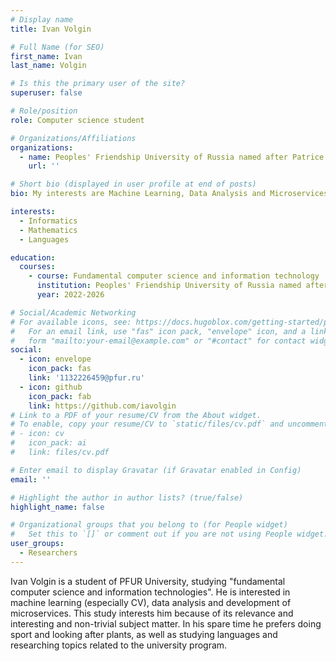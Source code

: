 ```yaml
---
# Display name
title: Ivan Volgin

# Full Name (for SEO)
first_name: Ivan
last_name: Volgin

# Is this the primary user of the site?
superuser: false

# Role/position
role: Computer science student

# Organizations/Affiliations
organizations:
  - name: Peoples' Friendship University of Russia named after Patrice Lumumba
    url: ''

# Short bio (displayed in user profile at end of posts)
bio: My interests are Machine Learning, Data Analysis and Microservices Developing.

interests:
  - Informatics 
  - Mathematics
  - Languages

education:
  courses:
    - course: Fundamental computer science and information technology
      institution: Peoples' Friendship University of Russia named after Patrice Lumumba
      year: 2022-2026

# Social/Academic Networking
# For available icons, see: https://docs.hugoblox.com/getting-started/page-builder/#icons
#   For an email link, use "fas" icon pack, "envelope" icon, and a link in the
#   form "mailto:your-email@example.com" or "#contact" for contact widget.
social:
  - icon: envelope
    icon_pack: fas
    link: '1132226459@pfur.ru'
  - icon: github
    icon_pack: fab
    link: https://github.com/iavolgin
# Link to a PDF of your resume/CV from the About widget.
# To enable, copy your resume/CV to `static/files/cv.pdf` and uncomment the lines below.
# - icon: cv
#   icon_pack: ai
#   link: files/cv.pdf

# Enter email to display Gravatar (if Gravatar enabled in Config)
email: ''

# Highlight the author in author lists? (true/false)
highlight_name: false

# Organizational groups that you belong to (for People widget)
#   Set this to `[]` or comment out if you are not using People widget.
user_groups:
  - Researchers
---
```


Ivan Volgin is a student of PFUR University, studying "fundamental computer science and information technologies". He is interested in machine learning (especially CV), data analysis and development of microservices. This study interests him because of its relevance and interesting and non-trivial subject matter. In his spare time he prefers doing sport and looking after plants, as well as studying languages and researching topics related to the university program.
